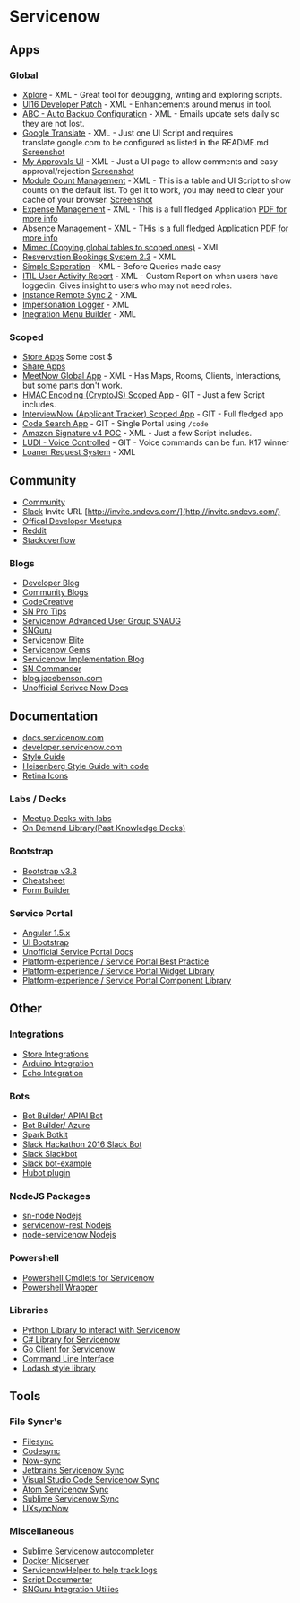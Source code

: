 # Servicenow

## Apps

### Global

- [Xplore](https://github.com/thewhitespace/Xplore) - XML - Great tool for debugging, writing and exploring scripts.
- [UI16 Developer Patch](https://github.com/thewhitespace/UI16-Developer-Patch) - XML - Enhancements around menus in tool.
- [ABC - Auto Backup Configuration](https://share.servicenow.com/app.do#/detailV2/4526d277dbcec3009a80aed15b96196b/overview) - XML - Emails update sets daily so they are not lost.
- [Google Translate](https://github.com/MBahrSNC/snGoogleTranslate) - XML - Just one UI Script and requires translate.google.com to be configured as listed in the README.md [Screenshot](./img/screenshots/google-translate.PNG)
- [My Approvals UI](https://share.servicenow.com/app.do#/detailV2/268d9f58dbf09f001afe13141b9619ab/overview) - XML - Just a UI page to allow comments and easy approval/rejection [Screenshot](./img/screenshots/my-approvals-ui.PNG)
- [Module Count Management](https://share.servicenow.com/app.do#/detailV2/6f7fabaedbf343001afe13141b961969/overview) - XML - This is a table and UI Script to show counts on the default list. To get it to work, you may need to clear your cache of your browser. [Screenshot](./img/screenshots/module-counts.PNG)
- [Expense Management](https://share.servicenow.com/app.do#/detailV2/c14ec9ba136c47001d2adbf18144b0a0/details) - XML - This is a full fledged Application [PDF for more info](./img/screenshots/expense-mgmt-v2.pdf)
- [Absence Management](https://share.servicenow.com/app.do#/detailV2/61eacee713af72001d2adbf18144b073/overview) - XML - THis is a full fledged Application [PDF for more info](./img/screenshots/absence-mgmt-v1.0.1.pdf)
- [Mimeo (Copying global tables to scoped ones)](https://share.servicenow.com/app.do#/detailV2/2ca05a5613c4b6000de935528144b072/details) - XML
- [Resvervation Bookings System 2.3](https://share.servicenow.com/app.do#/detailV2/27c2d872db274b00c4f256594b96191b/overview) - XML
- [Simple Seperation](https://share.servicenow.com/app.do#/detailV2/d07c5a89e17bc2007c390227ffa71eb5/overview) - XML - Before Queries made easy
- [ITIL User Activity Report](https://share.servicenow.com/app.do#/detailV2/cd65e03d2b542100bc401d2be8da1500/overview) - XML - Custom Report on when users have loggedin.  Gives insight to users who may not need roles.
- [Instance Remote Sync 2](https://share.servicenow.com/app.do#/detailV2/97ea0efc1397420057ce58222244b097/overview) - XML
- [Impersonation Logger](https://share.servicenow.com/app.do#/detailV2/37e7b18b2b88210067b53f4be8da1597/overview) - XML
- [Inegration Menu Builder](https://share.servicenow.com/app.do#/detailV2/94af5e4c87ae11008bf84b0b0e434d3a/overview) - XML

### Scoped

- [Store Apps](https://store.servicenow.com/sn_appstore_store.do#!/store/search?apptype=nonintegrations&orderby=rating) Some cost $
- [Share Apps](https://share.servicenow.com/app.do#/category/custom_app?startRow=0&sort_parameter=-sys_created_on&filter=)
- [MeetNow Global App](https://github.com/AFCJamie/MeetNow) - XML - Has Maps, Rooms, Clients, Interactions, but some parts don't work.
- [HMAC Encoding (CryptoJS) Scoped App](https://github.com/cjnanda/snc-cryptojs) - GIT - Just a few Script includes.
- [InterviewNow (Applicant Tracker) Scoped App](https://github.com/tdeniston/interviewnow) - GIT - Full fledged app
- [Code Search App](https://gitlab.com/jacebenson/servicenow-codesearch) - GIT - Single Portal using `/code`
- [Amazon Signature v4 POC](https://share.servicenow.com/app.do#/detailV2/6e87c240db34360010c37ecfbf961979/overview) - XML - Just a few Script includes.
- [LUDI - Voice Controlled](https://github.com/CloudPires/LUDI) - GIT - Voice commands can be fun. K17 winner
- [Loaner Request System](https://share.servicenow.com/app.do#/detailV2/ba2adff413d12a000de935528144b01a/overview) - XML

<!--- [Platform Visualization](https://share.servicenow.com/app.do#/detailV2/e7ecd63213a4f200f609b6076144b098/details) Doesnt seem to work-->

## Community

- [Community](https://community.servicenow.com)
- [Slack](https://sndevs.slack.com) Invite URL [http://invite.sndevs.com/](http://invite.sndevs.com/)
- [Offical Developer Meetups](https://www.meetup.com/pro/servicenowdevprogram/)
- [Reddit](https://reddit.com/r/servicenow)
- [Stackoverflow](https://stackoverflow.com/questions/tagged/servicenow)

### Blogs

- [Developer Blog](https://developer.servicenow.com/blog.do)
- [Community Blogs](https://community.servicenow.com/community?id=community_forum&sys_id=a6299a2ddbd897c068c1fb651f961926)
- [CodeCreative](https://codecreative.io/)
- [SN Pro Tips](https://snprotips.com/)
- [Servicenow Advanced User Group SNAUG](http://snaug.com)
- [SNGuru](https://www.servicenowguru.com/)
- [Servicenow Elite](http://www.servicenowelite.com/blog)
- [Servicenow Gems](https://servicenowgems.com/)
- [Servicenow Implementation Blog](https://servicenow.implementation.blog/)
- [SN Commander](http://sncommander.com/)
- [blog.jacebenson.com](https://blog.jacebenson.com/)
- [Unofficial Serivce Now Docs](https://github.com/mark4carter/ServiceNow-Docs)

## Documentation

- [docs.servicenow.com](https://docs.servicenow.com/bundle/jakarta-application-development/page/build/applications/concept/api-javascript.html)
- [developer.servicenow.com](https://developer.servicenow.com/app.do#!/api_doc)
- [Style Guide](http://styleguide.servicenow.com/)
- [Heisenberg Style Guide with code](https://hi.service-now.com/styles/heisenberg/styleguide/docs/index.html)
- [Retina Icons](https://hi.service-now.com/styles/retina_icons/retina_icons.html)

### Labs / Decks

- [Meetup Decks with labs](https://sndevs.github.io/meetups/)
- [On Demand Library(Past Knowledge Decks)](https://community.servicenow.com/community?id=community_odl)

### Bootstrap

- [Bootstrap v3.3](https://getbootstrap.com/docs/3.3/components/)
- [Cheatsheet](https://hackerthemes.com/bootstrap-cheatsheet)
- [Form Builder](http://bootsnipp.com/forms)

### Service Portal

- [Angular 1.5.x](https://code.angularjs.org/1.5.3/docs/api)
- [UI Bootstrap](https://angular-ui.github.io/bootstrap/)
- [Unofficial Service Portal Docs](https://github.com/newrocketinc/service-portal-docs)
- [Platform-experience / Service Portal Best Practice](https://github.com/platform-experience/serviceportal-best-practice)
- [Platform-experience / Service Portal Widget Library](https://github.com/platform-experience/serviceportal-widget-library)
- [Platform-experience / Service Portal Component Library](https://github.com/platform-experience/serviceportal-components)

## Other

### Integrations

- [Store Integrations](https://store.servicenow.com/sn_appstore_store.do#!/store/search?apptype=integrations&orderby=rating)
- [Arduino Integration](https://github.com/chengdu28/ServiceNow-Arduino-Integration)
- [Echo Integration](https://github.com/JonCraneNOW/SN_Echo_Integration)

### Bots

- [Bot Builder/ APIAI Bot](https://github.com/srinivasanV2-hexaware/servicenow)
- [Bot Builder/ Azure](https://github.com/LeonBirk/ServiceNowChatbot)
- [Spark Botkit](https://github.com/asynchrony-ringo/spark-botkit-servicenow)
- [Slack Hackathon 2016 Slack Bot](https://github.com/tonybaloney/ServiceNowHackathon2016)
- [Slack Slackbot](https://github.com/michaeljmatthews22/servicenow-slackbot)
- [Slack bot-example](https://github.com/johnagan/servicenow-bot-example)
- [Hubot plugin](https://github.com/manahl/hubot-servicenow-tickets)

### NodeJS Packages

- [sn-node Nodejs](https://github.com/salcosta/sn-node)
- [servicenow-rest Nodejs](https://github.com/abeyahmad/servicenow-rest)
- [node-servicenow Nodejs](https://github.com/Echo3ToEcho7/node-servicenow)

### Powershell

- [Powershell Cmdlets for Servicenow](https://github.com/Sam-Martin/servicenow-powershell)
- [Powershell Wrapper](https://github.com/jonnyt/posh-servicenow)

### Libraries

- [Python Library to interact with Servicenow](https://github.com/rbw0/pysnow)
- [C# Library for Servicenow](https://github.com/merccat/ServiceNowRESTClient)
- [Go Client for Servicenow](https://github.com/andrewstuart/servicenow)
- [Command Line Interface](https://github.com/salcosta/sncli)
- [Lodash style library](https://github.com/tltoulson/Glider.js)

## Tools

### File Syncr's

- [Filesync](https://github.com/dynamicdan/sn-filesync)
- [Codesync](https://github.com/cern-snow/codesync)
- [Now-sync](https://github.com/theconnectiv/now-sync)
- [Jetbrains Servicenow Sync](https://github.com/0x111/servicenow-plugin)
- [Visual Studio Code Servicenow Sync](https://github.com/salcosta/vsc-servicenow-sync)
- [Atom Servicenow Sync](https://github.com/thtliife/servicenow-sync)
- [Sublime Servicenow Sync](https://github.com/salcosta/servicenow-sync)
- [UXsyncNow](https://github.com/ReedOwens/UXsyncNow)

### Miscellaneous

- [Sublime Servicenow autocompleter](https://github.com/dancigrang/servicenow-autocomplete)
- [Docker Midserver](https://hub.docker.com/r/toolsproservia/sn-mid-server/)
- [ServicenowHelper to help track logs](https://github.com/OlivierBoucher/ServiceNowHelper)
- [Script Documenter](https://github.com/jmbauguess/ServiceNowScriptDocumenter)
- [SNGuru Integration Utilies](http://www.fryo.com/)
